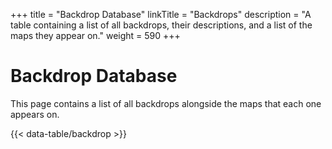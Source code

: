 +++
title = "Backdrop Database"
linkTitle = "Backdrops"
description = "A table containing a list of all backdrops, their descriptions, and a list of the maps they appear on."
weight = 590
+++

# Backdrop Database

This page contains a list of all backdrops alongside the maps that each one appears on.

{{< data-table/backdrop >}}

